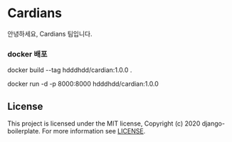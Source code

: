 # Cardians
안녕하세요, Cardians 팀입니다.
### docker 배포
docker build --tag hdddhdd/cardian:1.0.0 .

docker run -d -p 8000:8000 hdddhdd/cardian:1.0.0


## License
This project is licensed under the MIT license, Copyright (c) 2020 django-boilerplate. For more information see [LICENSE].

[LICENSE]: <https://github.com/beingbiplov/django-boilerplate/blob/master/LICENSE>



